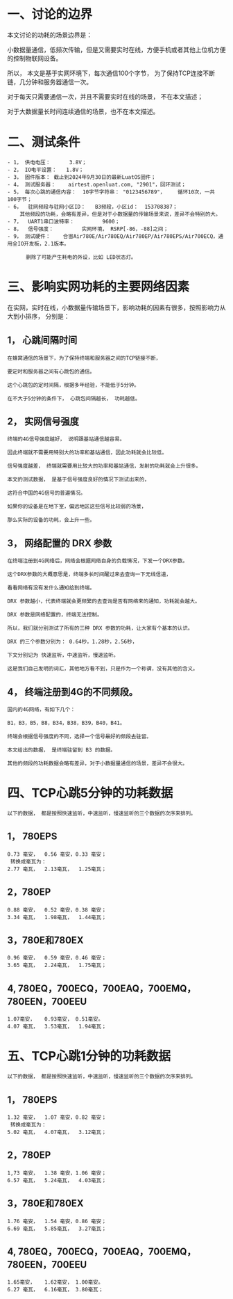 # 一、讨论的边界

   本文讨论的功耗的场景边界是：

   小数据量通信，低频次传输，但是又需要实时在线，方便手机或者其他上位机方便的控制物联网设备。

   所以， 本文是基于实网环境下，每次通信100个字节， 为了保持TCP连接不断链，几分钟和服务器通信一次。
   

   对于每天只需要通信一次，并且不需要实时在线的场景， 不在本文描述；

   对于大数据量长时间连续通信的场景，也不在本文描述。



# 二、测试条件

    - 1， 供电电压：      3.8V；
    - 2， IO电平设置：   1.8V；
    - 3， 固件版本： 截止到2024年9月30日的最新LuatOS固件；
    - 4， 测试服务器：    airtest.openluat.com, "2901"，回环测试；
    - 5， 每次心跳的通信内容：  10字节字符串： "0123456789"，    循环10次，一共 100字节；
    - 6，  驻网频段与驻网小区ID：   B3频段，小区id：  153708387；
        其他频段的功耗，会略有差异，但是对于小数据量的传输场景来说，差异不会特别的大。
    - 7，  UART1串口波特率：         9600；
    - 8，  信号强度：         实网环境， RSRP[-86，-88]之间；
    - 9， 测试硬件：    合宙Air780E/Air780EQ/Air780EP/Air780EPS/Air700ECQ，通用全IO开发板，2.1版本。
          
          删除了可能产生耗电的外设，比如 LED状态灯。
 

# 三、影响实网功耗的主要网络因素

在实网，实时在线，小数据量传输场景下，影响功耗的因素有很多，按照影响力从大到小排序， 分别是：

## 1，  心跳间隔时间

    在蜂窝通信的场景下，为了保持终端和服务器之间的TCP链接不断，
    
    要定时和服务器之间有心跳包的通信。
    
    这个心跳包的定时间隔，根据多年经验，不能低于5分钟。

    在不大于5分钟的条件下， 心跳包间隔越长， 功耗越低。

## 2， 实网信号强度
    终端的4G信号强度越好， 说明跟基站通信越容易。
    
    因此终端就不需要用特别大的功率和基站通信，因此功耗就会比较低。

    信号强度越差， 终端就需要用比较大的功率和基站通信，发射的功耗就会上升很多。

    本文的测试数据， 是基于信号强度良好的情况下测试出来的，
    
    这符合中国的4G信号的普遍情况。

    如果你的设备是在地下室，偏远地区这些信号比较弱的场景， 
    
    那么实际的设备的功耗，会上升一些。

## 3， 网络配置的 DRX 参数
    在终端注册到4G网络后，网络会根据网络自身的负载情况，下发一个DRX参数。
    
    这个DRX参数的大概意思是，终端多长时间醒过来去查询一下无线信道，
    
    看看网络有没有发什么通知给到终端。
    
    DRX 参数越小，代表终端就会更频繁的去查询是否有网络来的通知，功耗就会越大。

    DRX 参数是网络配置的，终端无法控制。
    
    所以，我们就分别测试了所有的三种 DRX 参数的功耗，让大家有个基本的认识。

    DRX 的三个参数分别为： 0.64秒，1.28秒，2.56秒，
    
    下文分别记为 快速监听，中速监听，慢速监听。
    
    这是我们自己发明的词汇，其他地方看不到，只是作为一个称谓，没有其他的含义。


## 4， 终端注册到4G的不同频段。
    国内的4G网络，有如下几个：
   
    B1，B3，B5，B8，B34，B38，B39，B40，B41。
   
    终端会根据信号强度的不同，选择一个信号最好的频段去驻留。
   
    本文给出的数据， 是终端驻留到 B3 的数据。
   
    其他的频段的功耗数据会略有差异，对于小数据量通信的场景，差异不会很大。


# 四、TCP心跳5分钟的功耗数据

    以下的数据， 都是按照快速监听，中速监听，慢速监听的三个数据的次序来排列。

## 1， 780EPS
    0.73 毫安，  0.56 毫安，0.33 毫安；
     转换成毫瓦为：
    2.77 毫瓦，  2.13毫瓦，  1.25毫瓦；

## 2，780EP
    0.88 毫安，  0.52 毫安，0.38 毫安；
    3.34 毫瓦，  1.98毫瓦，  1.44毫瓦；

## 3，780E和780EX
    0.96 毫安，  0.59 毫安，0.46 毫安；
    3.65 毫瓦，  2.24毫瓦，  1.75毫瓦；

## 4,  780EQ，700ECQ，700EAQ，700EMQ，780EEN，700EEU
    1.07毫安，   0.93毫安， 0.51毫安。
    4.07 毫瓦，  3.53毫瓦，  1.94毫瓦；



# 五、TCP心跳1分钟的功耗数据
    以下的数据， 都是按照快速监听，中速监听，慢速监听的三个数据的次序来排列。

## 1， 780EPS
    1.32 毫安，  1.07 毫安，0.82 毫安；
     转换成毫瓦为：
    5.02 毫瓦，  4.07毫瓦，  3.12毫瓦；

## 2，780EP
    1,73 毫安，  1.38 毫安，1.06 毫安；
    6.57 毫瓦，  5.24毫瓦，  4.03毫瓦；

## 3，780E和780EX
    1.76 毫安，  1.54 毫安，0.86 毫安；
    6.69 毫瓦，  5.85毫瓦，  3.27毫瓦；

## 4,  780EQ，700ECQ，700EAQ，700EMQ，780EEN，700EEU
    1.65毫安，   1.62毫安， 1.00毫安。
    6.27 毫瓦，  6.16毫瓦， 3.80毫瓦；



